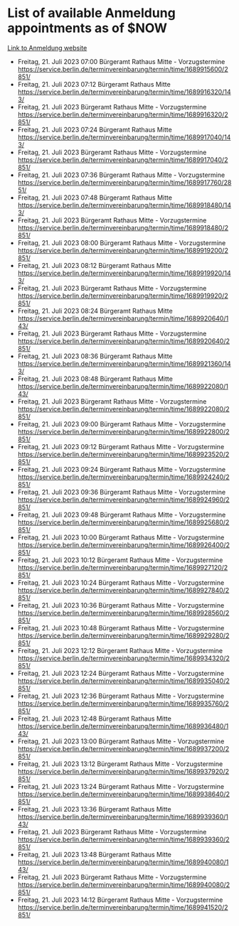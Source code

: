 # List of available Anmeldung appointments as of $NOW
[Link to Anmeldung website](https://service.berlin.de/terminvereinbarung/termin/tag.php?termin=1&anliegen[]=120686&dienstleisterlist=122210,122217,327316,122219,327312,122227,327314,122231,327346,122243,327348,122254,122252,329742,122260,329745,122262,329748,122271,327278,122273,327274,122277,327276,330436,122280,327294,122282,327290,122284,327292,122291,327270,122285,327266,122286,327264,122296,327268,150230,329760,122297,327286,122294,327284,122312,329763,122314,329775,122304,327330,122311,327334,122309,327332,317869,122281,327352,122279,329772,122283,122276,327324,122274,327326,122267,329766,122246,327318,122251,327320,122257,327322,122208,327298,122226,327300&herkunft=http%3A%2F%2Fservice.berlin.de%2Fdienstleistung%2F120686%2F)
- Freitag, 21. Juli 2023 07:00 Bürgeramt Rathaus Mitte - Vorzugstermine https://service.berlin.de/terminvereinbarung/termin/time/1689915600/2851/
- Freitag, 21. Juli 2023 07:12 Bürgeramt Rathaus Mitte https://service.berlin.de/terminvereinbarung/termin/time/1689916320/143/
- Freitag, 21. Juli 2023  Bürgeramt Rathaus Mitte - Vorzugstermine https://service.berlin.de/terminvereinbarung/termin/time/1689916320/2851/
- Freitag, 21. Juli 2023 07:24 Bürgeramt Rathaus Mitte https://service.berlin.de/terminvereinbarung/termin/time/1689917040/143/
- Freitag, 21. Juli 2023  Bürgeramt Rathaus Mitte - Vorzugstermine https://service.berlin.de/terminvereinbarung/termin/time/1689917040/2851/
- Freitag, 21. Juli 2023 07:36 Bürgeramt Rathaus Mitte - Vorzugstermine https://service.berlin.de/terminvereinbarung/termin/time/1689917760/2851/
- Freitag, 21. Juli 2023 07:48 Bürgeramt Rathaus Mitte https://service.berlin.de/terminvereinbarung/termin/time/1689918480/143/
- Freitag, 21. Juli 2023  Bürgeramt Rathaus Mitte - Vorzugstermine https://service.berlin.de/terminvereinbarung/termin/time/1689918480/2851/
- Freitag, 21. Juli 2023 08:00 Bürgeramt Rathaus Mitte - Vorzugstermine https://service.berlin.de/terminvereinbarung/termin/time/1689919200/2851/
- Freitag, 21. Juli 2023 08:12 Bürgeramt Rathaus Mitte https://service.berlin.de/terminvereinbarung/termin/time/1689919920/143/
- Freitag, 21. Juli 2023  Bürgeramt Rathaus Mitte - Vorzugstermine https://service.berlin.de/terminvereinbarung/termin/time/1689919920/2851/
- Freitag, 21. Juli 2023 08:24 Bürgeramt Rathaus Mitte https://service.berlin.de/terminvereinbarung/termin/time/1689920640/143/
- Freitag, 21. Juli 2023  Bürgeramt Rathaus Mitte - Vorzugstermine https://service.berlin.de/terminvereinbarung/termin/time/1689920640/2851/
- Freitag, 21. Juli 2023 08:36 Bürgeramt Rathaus Mitte https://service.berlin.de/terminvereinbarung/termin/time/1689921360/143/
- Freitag, 21. Juli 2023 08:48 Bürgeramt Rathaus Mitte https://service.berlin.de/terminvereinbarung/termin/time/1689922080/143/
- Freitag, 21. Juli 2023  Bürgeramt Rathaus Mitte - Vorzugstermine https://service.berlin.de/terminvereinbarung/termin/time/1689922080/2851/
- Freitag, 21. Juli 2023 09:00 Bürgeramt Rathaus Mitte - Vorzugstermine https://service.berlin.de/terminvereinbarung/termin/time/1689922800/2851/
- Freitag, 21. Juli 2023 09:12 Bürgeramt Rathaus Mitte - Vorzugstermine https://service.berlin.de/terminvereinbarung/termin/time/1689923520/2851/
- Freitag, 21. Juli 2023 09:24 Bürgeramt Rathaus Mitte - Vorzugstermine https://service.berlin.de/terminvereinbarung/termin/time/1689924240/2851/
- Freitag, 21. Juli 2023 09:36 Bürgeramt Rathaus Mitte - Vorzugstermine https://service.berlin.de/terminvereinbarung/termin/time/1689924960/2851/
- Freitag, 21. Juli 2023 09:48 Bürgeramt Rathaus Mitte - Vorzugstermine https://service.berlin.de/terminvereinbarung/termin/time/1689925680/2851/
- Freitag, 21. Juli 2023 10:00 Bürgeramt Rathaus Mitte - Vorzugstermine https://service.berlin.de/terminvereinbarung/termin/time/1689926400/2851/
- Freitag, 21. Juli 2023 10:12 Bürgeramt Rathaus Mitte - Vorzugstermine https://service.berlin.de/terminvereinbarung/termin/time/1689927120/2851/
- Freitag, 21. Juli 2023 10:24 Bürgeramt Rathaus Mitte - Vorzugstermine https://service.berlin.de/terminvereinbarung/termin/time/1689927840/2851/
- Freitag, 21. Juli 2023 10:36 Bürgeramt Rathaus Mitte - Vorzugstermine https://service.berlin.de/terminvereinbarung/termin/time/1689928560/2851/
- Freitag, 21. Juli 2023 10:48 Bürgeramt Rathaus Mitte - Vorzugstermine https://service.berlin.de/terminvereinbarung/termin/time/1689929280/2851/
- Freitag, 21. Juli 2023 12:12 Bürgeramt Rathaus Mitte - Vorzugstermine https://service.berlin.de/terminvereinbarung/termin/time/1689934320/2851/
- Freitag, 21. Juli 2023 12:24 Bürgeramt Rathaus Mitte - Vorzugstermine https://service.berlin.de/terminvereinbarung/termin/time/1689935040/2851/
- Freitag, 21. Juli 2023 12:36 Bürgeramt Rathaus Mitte - Vorzugstermine https://service.berlin.de/terminvereinbarung/termin/time/1689935760/2851/
- Freitag, 21. Juli 2023 12:48 Bürgeramt Rathaus Mitte https://service.berlin.de/terminvereinbarung/termin/time/1689936480/143/
- Freitag, 21. Juli 2023 13:00 Bürgeramt Rathaus Mitte - Vorzugstermine https://service.berlin.de/terminvereinbarung/termin/time/1689937200/2851/
- Freitag, 21. Juli 2023 13:12 Bürgeramt Rathaus Mitte - Vorzugstermine https://service.berlin.de/terminvereinbarung/termin/time/1689937920/2851/
- Freitag, 21. Juli 2023 13:24 Bürgeramt Rathaus Mitte - Vorzugstermine https://service.berlin.de/terminvereinbarung/termin/time/1689938640/2851/
- Freitag, 21. Juli 2023 13:36 Bürgeramt Rathaus Mitte https://service.berlin.de/terminvereinbarung/termin/time/1689939360/143/
- Freitag, 21. Juli 2023  Bürgeramt Rathaus Mitte - Vorzugstermine https://service.berlin.de/terminvereinbarung/termin/time/1689939360/2851/
- Freitag, 21. Juli 2023 13:48 Bürgeramt Rathaus Mitte https://service.berlin.de/terminvereinbarung/termin/time/1689940080/143/
- Freitag, 21. Juli 2023  Bürgeramt Rathaus Mitte - Vorzugstermine https://service.berlin.de/terminvereinbarung/termin/time/1689940080/2851/
- Freitag, 21. Juli 2023 14:12 Bürgeramt Rathaus Mitte - Vorzugstermine https://service.berlin.de/terminvereinbarung/termin/time/1689941520/2851/
